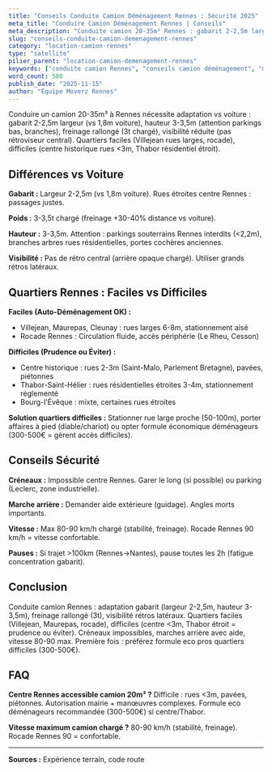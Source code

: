 ```yaml
---
title: "Conseils Conduite Camion Déménagement Rennes : Sécurité 2025"
meta_title: "Conduire Camion Déménagement Rennes | Conseils"
meta_description: "Conduite camion 20-35m³ Rennes : gabarit 2-2,5m largeur, freinage rallongé, rétros. Centre/Thabor difficiles. Rocade facile. Conseils sécurité."
slug: "conseils-conduite-camion-demenagement-rennes"
category: "location-camion-rennes"
type: "satellite"
pilier_parent: "location-camion-demenagement-rennes"
keywords: ["conduite camion Rennes", "conseils camion déménagement", "manœuvres camion"]
word_count: 580
publish_date: "2025-11-15"
author: "Équipe Moverz Rennes"
---
```


Conduire un camion 20-35m³ à Rennes nécessite adaptation vs voiture : gabarit 2-2,5m largeur (vs 1,8m voiture), hauteur 3-3,5m (attention parkings bas, branches), freinage rallongé (3t chargé), visibilité réduite (pas rétroviseur central). Quartiers faciles (Villejean rues larges, rocade), difficiles (centre historique rues <3m, Thabor résidentiel étroit).

## Différences vs Voiture

**Gabarit :** Largeur 2-2,5m (vs 1,8m voiture). Rues étroites centre Rennes : passages justes.

**Poids :** 3-3,5t chargé (freinage +30-40% distance vs voiture).

**Hauteur :** 3-3,5m. Attention : parkings souterrains Rennes interdits (<2,2m), branches arbres rues résidentielles, portes cochères anciennes.

**Visibilité :** Pas de rétro central (arrière opaque chargé). Utiliser grands rétros latéraux.

## Quartiers Rennes : Faciles vs Difficiles

**Faciles (Auto-Déménagement OK) :**
- Villejean, Maurepas, Cleunay : rues larges 6-8m, stationnement aisé
- Rocade Rennes : Circulation fluide, accès périphérie (Le Rheu, Cesson)

**Difficiles (Prudence ou Éviter) :**
- Centre historique : rues 2-3m (Saint-Malo, Parlement Bretagne), pavées, piétonnes
- Thabor-Saint-Hélier : rues résidentielles étroites 3-4m, stationnement réglementé
- Bourg-l'Évêque : mixte, certaines rues étroites

**Solution quartiers difficiles :** Stationner rue large proche (50-100m), porter affaires à pied (diable/chariot) ou opter formule économique déménageurs (300-500€ = gèrent accès difficiles).

## Conseils Sécurité

**Créneaux :** Impossible centre Rennes. Garer le long (si possible) ou parking (Leclerc, zone industrielle).

**Marche arrière :** Demander aide extérieure (guidage). Angles morts importants.

**Vitesse :** Max 80-90 km/h chargé (stabilité, freinage). Rocade Rennes 90 km/h = vitesse confortable.

**Pauses :** Si trajet >100km (Rennes→Nantes), pause toutes les 2h (fatigue concentration gabarit).

## Conclusion

Conduite camion Rennes : adaptation gabarit (largeur 2-2,5m, hauteur 3-3,5m), freinage rallongé (3t), visibilité rétros latéraux. Quartiers faciles (Villejean, Maurepas, rocade), difficiles (centre <3m, Thabor étroit = prudence ou éviter). Créneaux impossibles, marches arrière avec aide, vitesse 80-90 max. Première fois : préférez formule eco pros quartiers difficiles (300-500€).

## FAQ

**Centre Rennes accessible camion 20m³ ?**
Difficile : rues <3m, pavées, piétonnes. Autorisation mairie + manœuvres complexes. Formule eco déménageurs recommandée (300-500€) si centre/Thabor.

**Vitesse maximum camion chargé ?**
80-90 km/h (stabilité, freinage). Rocade Rennes 90 = confortable.

---
**Sources :** Expérience terrain, code route

